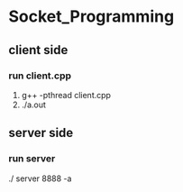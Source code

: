 # Socket_Programming

## client side 
### run client.cpp
1. g++ -pthread client.cpp
2. ./a.out

## server side
### run server
./ server 8888 -a